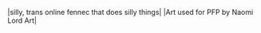 |silly, trans online fennec that does silly things|
|Art used for PFP by Naomi Lord Art|
<!---
TooSillyFennec/TooSillyFennec is a ✨ special ✨ repository because its `README.md` (this file) appears on your GitHub profile.
You can click the Preview link to take a look at your changes.
--->

